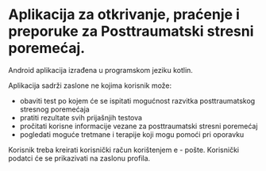 # Aplikacija za otkrivanje, praćenje i preporuke za Posttraumatski stresni poremećaj. 

Android aplikacija izrađena u programskom jeziku kotlin. 

Aplikacija sadrži zaslone ne kojima korisnik može: 
- obaviti test po kojem će se ispitati mogućnost razvitka posttraumatskog stresnog poremećaja
- pratiti rezultate svih prijašnjih testova
- pročitati korisne informacije vezane za posttraumatski stresni poremećaj
- pogledati moguće tretmane i terapije koji mogu pomoći pri oporavku

Korisnik treba kreirati korisnički račun korištenjem e - pošte. Korisnički podatci će se prikazivati na zaslonu profila. 
